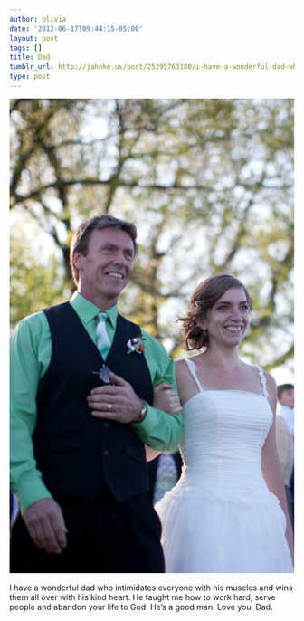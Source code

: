 ```yaml
---
author: olivia
date: '2012-06-17T09:44:15-05:00'
layout: post
tags: []
title: Dad
tumblr_url: http://jahnke.us/post/25295763180/i-have-a-wonderful-dad-who-intimidates-everyone
type: post
---
```


![](/media/tumblr_m5rqdrrXoK1qga9s2o1_1280.png)

I have a wonderful dad who intimidates everyone with his muscles and wins them all over with his kind heart. He taught me how to work hard, serve people and abandon your life to God. He’s a good man. Love you, Dad.
